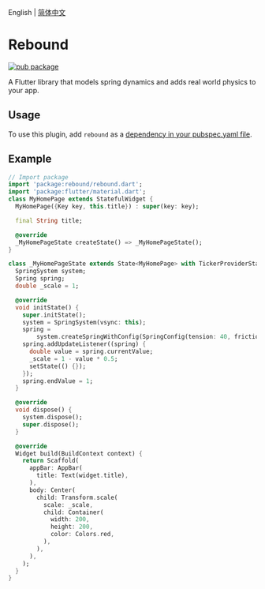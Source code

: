 English | [简体中文](./README_zh-CN.md)

# Rebound

[![pub package](https://img.shields.io/pub/v/rebound.svg)](https://pub.dartlang.org/packages/rebound)

A Flutter library that models spring dynamics and adds real world physics to your app.

## Usage
To use this plugin, add `rebound` as a [dependency in your pubspec.yaml file](https://flutter.io/platform-plugins/).


## Example

``` dart
// Import package
import 'package:rebound/rebound.dart';
import 'package:flutter/material.dart';
class MyHomePage extends StatefulWidget {
  MyHomePage({Key key, this.title}) : super(key: key);

  final String title;

  @override
  _MyHomePageState createState() => _MyHomePageState();
}

class _MyHomePageState extends State<MyHomePage> with TickerProviderStateMixin {
  SpringSystem system;
  Spring spring;
  double _scale = 1;

  @override
  void initState() {
    super.initState();
    system = SpringSystem(vsync: this);
    spring =
        system.createSpringWithConfig(SpringConfig(tension: 40, friction: 3));
    spring.addUpdateListener((spring) {
      double value = spring.currentValue;
      _scale = 1 - value * 0.5;
      setState(() {});
    });
    spring.endValue = 1;
  }

  @override
  void dispose() {
    system.dispose();
    super.dispose();
  }

  @override
  Widget build(BuildContext context) {
    return Scaffold(
      appBar: AppBar(
        title: Text(widget.title),
      ),
      body: Center(
        child: Transform.scale(
          scale: _scale,
          child: Container(
            width: 200,
            height: 200,
            color: Colors.red,
          ),
        ),
      ),
    );
  }
}
```

